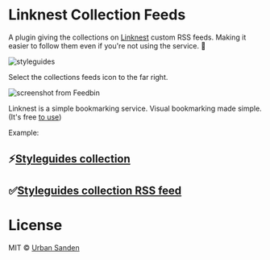 # Linknest Collection Feeds

A plugin giving the collections on [Linknest](https://linknest.cc) custom RSS feeds. Making it easier to follow them even if you're not using the service. 💪

![styleguides](https://cloud.githubusercontent.com/assets/307676/14327519/f2927f30-fc32-11e5-90b1-2288ae3ff194.jpg)

Select the collections feeds icon to the far right.

![screenshot from Feedbin](https://cloud.githubusercontent.com/assets/307676/14327113/3c972e16-fc31-11e5-9eba-4b62c9af27b6.png)


Linknest is a simple bookmarking service. Visual bookmarking made simple. (It's free [to use](https://linknest.cc/login/?q=/login&action=register))

Example: 

## ⚡[Styleguides collection](https://linknest.cc/urban/styleguides/)

## ✅[Styleguides collection RSS feed](https://linknest.cc/urban/styleguides/rssfeed)


# License

MIT © [Urban Sanden](https://github.com/urre)